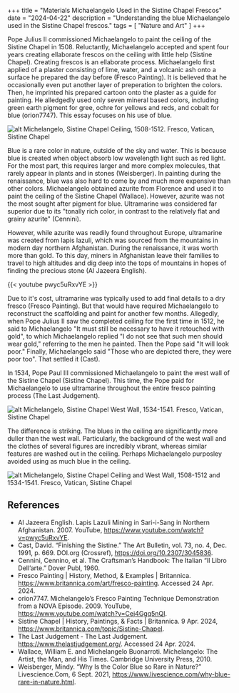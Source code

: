 +++
title = "Materials Michaelangelo Used in the Sistine Chapel Frescos"
date = "2024-04-22"
description = "Understanding the blue Michaelangelo used in the Sistine Chapel frescos."
tags = [
    "Nature and Art"
]
+++

Pope Julius II commissioned Michaelangelo to paint the ceiling of the Sistine Chapel in 1508. Reluctantly, Michaelangelo accepted and spent four years creating ellaborate frescos on the ceiling with little help (Sistine Chapel). Creating frescos is an ellaborate process. Michaelangelo first applied of a plaster consisting of lime, water, and a volcanic ash onto a surface he prepared the day before (Fresco Painting). It is believed that he occasionally even put another layer of preperation to brighten the colors. Then, he imprinted his prepared cartoon onto the plaster as a guide for painting. He alledgedly used only seven mineral based colors, including green earth pigment for gree, ochre for yellows and reds, and cobalt for blue (orion7747). This essay focuses on his use of blue.

![alt](https://berkott.github.io/nature-and-art/images/cappella_sistina.jpg)
Michelangelo, Sistine Chapel Ceiling, 1508-1512. Fresco, Vatican, Sistine Chapel

Blue is a rare color in nature, outside of the sky and water. This is because blue is created when object absorb low wavelength light such as red light. For the most part, this requires larger and more complex molecules, that rarely appear in plants and in stones (Weisberger). In painting during the renaissance, blue was also hard to come by and much more expensive than other colors. Michaelangelo obtained azurite from Florence and used it to paint the ceiling of the Sistine Chapel (Wallace). However, azurite was not the most sought after pigment for blue. Ultramarine was considered far superior due to its "tonally rich color, in contrast to the relatively flat and grainy azurite" (Cennini).

However, while azurite was readily found throughout Europe, ultramarine was created from lapis lazuli, which was sourced from the mountains in modern day northern Afghanistan. During the renaissance, it was worth more than gold. To this day, miners in Afghanistan leave their families to travel to high altitudes and dig deep into the tops of mountains in hopes of finding the precious stone (Al Jazeera English). 

{{< youtube pwyc5uRxvYE >}}

Due to it's cost, ultramarine was typically used to add final details to a dry fresco (Fresco Painting). But that would have required Michaelangelo to reconstruct the scaffolding and paint for another few months. Allegedly, when Pope Julius II saw the completed ceiling for the first time in 1512, he said to Michaelangelo "It must still be necessary to have it retouched with gold", to which Michaelangelo replied "I do not see that such men should wear gold," referring to the men he painted. Then the Pope said "It will look poor." Finally, Michaelangelo said "Those who are depicted there, they were poor too". That settled it (Cast).

In 1534, Pope Paul III commissioned Michaelangelo to paint the west wall of the Sistine Chapel (Sistine Chapel). This time, the Pope paid for Michaelangelo to use ultramarine throughout the entire fresco painting process (The Last Judgement).

![alt](https://berkott.github.io/nature-and-art/images/last_judgement.jpg)
Michelangelo, Sistine Chapel West Wall, 1534-1541. Fresco, Vatican, Sistine Chapel

The difference is striking. The blues in the ceiling are significantly more duller than the west wall. Particularly, the background of the west wall and the clothes of several figures are incredibly vibrant, whereas similar features are washed out in the ceiling. Perhaps Michaelangelo purposley avoided using as much blue in the ceiling.

![alt](https://berkott.github.io/nature-and-art/images/Sistine_Chapel_ceiling.jpg)
Michelangelo, Sistine Chapel Ceiling and West Wall, 1508-1512 and 1534-1541. Fresco, Vatican, Sistine Chapel

## References
- Al Jazeera English. Lapis Lazuli Mining in Sari-i-Sang in Northern Afghanistan. 2007. YouTube, https://www.youtube.com/watch?v=pwyc5uRxvYE.
- Cast, David. “Finishing the Sistine.” The Art Bulletin, vol. 73, no. 4, Dec. 1991, p. 669. DOI.org (Crossref), https://doi.org/10.2307/3045836.
- Cennini, Cennino, et al. The Craftsman’s Handbook: The Italian “Il Libro Dell’arte.” Dover Publ, 1960.
- Fresco Painting | History, Method, & Examples | Britannica. https://www.britannica.com/art/fresco-painting. Accessed 24 Apr. 2024.
- orion7747. Michelangelo’s Fresco Painting Technique Demonstration from a NOVA Episode. 2009. YouTube, https://www.youtube.com/watch?v=Cej4Ggq5nQI.
- Sistine Chapel | History, Paintings, & Facts | Britannica. 9 Apr. 2024, https://www.britannica.com/topic/Sistine-Chapel.
- The Last Judgement - The Last Judgement. https://www.thelastjudgement.org/. Accessed 24 Apr. 2024.
- Wallace, William E. and Michelangelo Buonarroti. Michelangelo: The Artist, the Man, and His Times. Cambridge University Press, 2010.
- Weisberger, Mindy. “Why Is the Color Blue so Rare in Nature?” Livescience.Com, 6 Sept. 2021, https://www.livescience.com/why-blue-rare-in-nature.html.


<!-- *(Cennini 1960, 36)


Typically, I will specifically focus on his use of blue. 


ceiling was 


Green earth for greens, Ochre for yellows and reds, cobalt or lapiz lazuli for blue

vermilion, a vibrant red pigment derived from mercury sulfide, lead white, which provided a brilliant white hue

plaster, composed of lime, sand, and water

Among the colours Michelangelo began purchasing in the spring of 1536 was one which was only found in Afghanistan, ultramarine, a precious blue made of crushed lapis lazuli, the most expensive of all the Renaissance colours, more expensive than gold, usually reserved for the Virgin's cloak, or flashes of heavenly sky in paintings by Titian.

As the restoration of The Last Judgment reveals, Michelangelo was probably the only painter ever to use ultramarine with true promiscuity and abandon; the Pope was paying. What we now see at the east wall of the Sistine chapel is an artist taking a precious material and splashing it about as if it were house paint.


https://blog.johncabot.edu/study-abroad/the-fresco-mastering-michelangelos-technique-when-you-study-abroad-in-italy#:~:text=The%20amazing%20durability%20of%20fresco,colors%20appear%20translucent%2C%20like%20watercolor.

Michelangelo used only seven distinct pigments for the entire composition. Each pigment was derived from minerals found in earth and clay - ochre for reds, lapis lazuli for blues, and so forth

https://commons.wikimedia.org/wiki/Category:Sistine_Chapel_ceiling#/media/File:Sistine_Chapel_ceiling_02.jpg

https://www.britannica.com/art/fresco-painting

https://www.britannica.com/topic/Sistine-Chapel -->